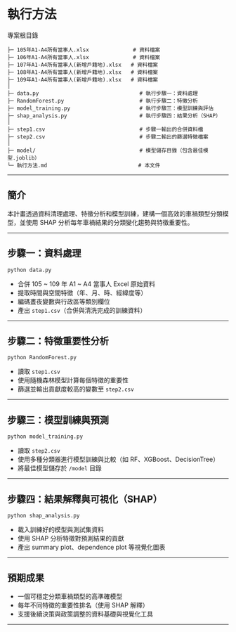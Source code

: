 # 執行方法

專案根目錄

```
├─ 105年A1-A4所有當事人.xlsx              # 資料檔案
├─ 106年A1-A4所有當事人.xlsx              # 資料檔案
├─ 107年A1-A4所有當事人(新增戶籍地).xlsx   # 資料檔案
├─ 108年A1-A4所有當事人(新增戶籍地).xlsx   # 資料檔案
├─ 109年A1-A4所有當事人(新增戶籍地).xlsx   # 資料檔案
│
├─ data.py                                # 執行步驟一：資料處理
├─ RandomForest.py                        # 執行步驟二：特徵分析
├─ model_training.py                      # 執行步驟三：模型訓練與評估
├─ shap_analysis.py                       # 執行步驟四：結果分析（SHAP）
│
├─ step1.csv                              # 步驟一輸出的合併資料檔
├─ step2.csv                              # 步驟二輸出的篩選特徵檔案
│
├─ model/                                 # 模型儲存目錄（包含最佳模型.joblib）
└─ 執行方法.md                             # 本文件
```

---

## 簡介

本計畫透過資料清理處理、特徵分析和模型訓練，建構一個高效的車禍類型分類模型，並使用 SHAP 分析每年車禍結果的分類變化趨勢與特徵重要性。

---

## 步驟一：資料處理

```
python data.py
```

- 合併 105 ~ 109 年 A1 ~ A4 當事人 Excel 原始資料
- 提取時間與空間特徵（年、月、時、經緯度等）
- 編碼晝夜變數與行政區等類別欄位
- 產出 `step1.csv`（合併與清洗完成的訓練資料）

---

## 步驟二：特徵重要性分析

```
python RandomForest.py
```

- 讀取 `step1.csv`
- 使用隨機森林模型計算每個特徵的重要性
- 篩選並輸出貢獻度較高的變數至 `step2.csv`

---

## 步驟三：模型訓練與預測

```
python model_training.py
```

- 讀取 `step2.csv`
- 使用多種分類器進行模型訓練與比較（如 RF、XGBoost、DecisionTree）
- 將最佳模型儲存於 `/model` 目錄

---

## 步驟四：結果解釋與可視化（SHAP）

```
python shap_analysis.py
```

- 載入訓練好的模型與測試集資料
- 使用 SHAP 分析特徵對預測結果的貢獻
- 產出 summary plot、dependence plot 等視覺化圖表

---

## 預期成果

- 一個可穩定分類車禍類型的高準確模型
- 每年不同特徵的重要性排名（使用 SHAP 解釋）
- 支援後續決策與政策調整的資料基礎與視覺化工具

---
